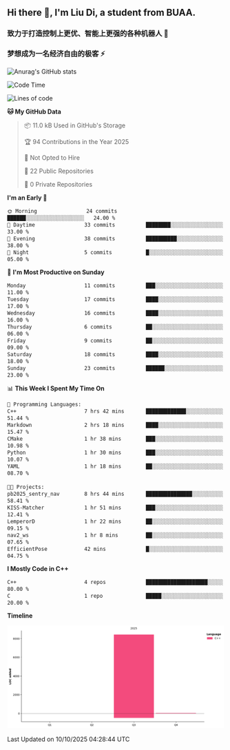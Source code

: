 ## Hi there 👋, I'm Liu Di, a student from BUAA.

### 致力于打造控制上更优、智能上更强的各种机器人 :robot:

### 梦想成为一名经济自由的极客 :zap:

![Anurag's GitHub stats](https://github-readme-stats.vercel.app/api?username=LemperorD)

<!--START_SECTION:waka-->
![Code Time](http://img.shields.io/badge/Code%20Time-36%20hrs%204%20mins-blue)

![Lines of code](https://img.shields.io/badge/From%20Hello%20World%20I%27ve%20Written-8.4%20thousand%20lines%20of%20code-blue)

**🐱 My GitHub Data** 

> 📦 11.0 kB Used in GitHub's Storage 
 > 
> 🏆 94 Contributions in the Year 2025
 > 
> 🚫 Not Opted to Hire
 > 
> 📜 22 Public Repositories 
 > 
> 🔑 0 Private Repositories 
 > 
**I'm an Early 🐤** 

```text
🌞 Morning                24 commits          ██████░░░░░░░░░░░░░░░░░░░   24.00 % 
🌆 Daytime                33 commits          ████████░░░░░░░░░░░░░░░░░   33.00 % 
🌃 Evening                38 commits          ██████████░░░░░░░░░░░░░░░   38.00 % 
🌙 Night                  5 commits           █░░░░░░░░░░░░░░░░░░░░░░░░   05.00 % 
```
📅 **I'm Most Productive on Sunday** 

```text
Monday                   11 commits          ███░░░░░░░░░░░░░░░░░░░░░░   11.00 % 
Tuesday                  17 commits          ████░░░░░░░░░░░░░░░░░░░░░   17.00 % 
Wednesday                16 commits          ████░░░░░░░░░░░░░░░░░░░░░   16.00 % 
Thursday                 6 commits           ██░░░░░░░░░░░░░░░░░░░░░░░   06.00 % 
Friday                   9 commits           ██░░░░░░░░░░░░░░░░░░░░░░░   09.00 % 
Saturday                 18 commits          ████░░░░░░░░░░░░░░░░░░░░░   18.00 % 
Sunday                   23 commits          ██████░░░░░░░░░░░░░░░░░░░   23.00 % 
```


📊 **This Week I Spent My Time On** 

```text
💬 Programming Languages: 
C++                      7 hrs 42 mins       █████████████░░░░░░░░░░░░   51.44 % 
Markdown                 2 hrs 18 mins       ████░░░░░░░░░░░░░░░░░░░░░   15.47 % 
CMake                    1 hr 38 mins        ███░░░░░░░░░░░░░░░░░░░░░░   10.98 % 
Python                   1 hr 30 mins        ███░░░░░░░░░░░░░░░░░░░░░░   10.07 % 
YAML                     1 hr 18 mins        ██░░░░░░░░░░░░░░░░░░░░░░░   08.70 % 

🐱‍💻 Projects: 
pb2025_sentry_nav        8 hrs 44 mins       ███████████████░░░░░░░░░░   58.41 % 
KISS-Matcher             1 hr 51 mins        ███░░░░░░░░░░░░░░░░░░░░░░   12.41 % 
LemperorD                1 hr 22 mins        ██░░░░░░░░░░░░░░░░░░░░░░░   09.15 % 
nav2_ws                  1 hr 8 mins         ██░░░░░░░░░░░░░░░░░░░░░░░   07.65 % 
EfficientPose            42 mins             █░░░░░░░░░░░░░░░░░░░░░░░░   04.75 % 
```

**I Mostly Code in C++** 

```text
C++                      4 repos             ████████████████████░░░░░   80.00 % 
C                        1 repo              █████░░░░░░░░░░░░░░░░░░░░   20.00 % 
```



**Timeline**

![Lines of Code chart](https://raw.githubusercontent.com/LemperorD/LemperorD/main/assets/bar_graph.png)


 Last Updated on 10/10/2025 04:28:44 UTC
<!--END_SECTION:waka-->


<!--
**LemperorD/LemperorD** is a ✨ _special_ ✨ repository because its `README.md` (this file) appears on your GitHub profile.

Here are some ideas to get you started:

- 🔭 I’m currently working on ...
- 🌱 I’m currently learning ...
- 👯 I’m looking to collaborate on ...
- 🤔 I’m looking for help with ...
- 💬 Ask me about ...
- 📫 How to reach me: ...
- 😄 Pronouns: ...
- ⚡ Fun fact: ...
-->
